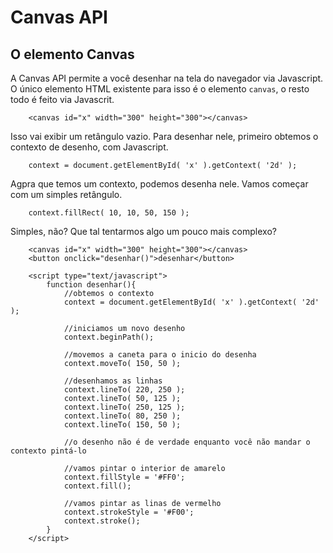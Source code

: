 # Canvas API

## O elemento Canvas

A Canvas API permite a você desenhar na tela do navegador via Javascript. O único elemento HTML existente para isso é o elemento `canvas`, o resto todo é feito via Javascrit.

```
    <canvas id="x" width="300" height="300"></canvas>
```

Isso vai exibir um retângulo vazio. Para desenhar nele, primeiro obtemos o contexto de desenho, com Javascript.

```
    context = document.getElementById( 'x' ).getContext( '2d' );
```

Agpra que temos um contexto, podemos desenha nele. Vamos começar com um simples retângulo.

```
    context.fillRect( 10, 10, 50, 150 );
```

Simples, não? Que tal tentarmos algo um pouco mais complexo?

```
    <canvas id="x" width="300" height="300"></canvas>
    <button onclick="desenhar()">desenhar</button>

    <script type="text/javascript">
        function desenhar(){
            //obtemos o contexto
            context = document.getElementById( 'x' ).getContext( '2d' );

            //iniciamos um novo desenho
            context.beginPath();

            //movemos a caneta para o inicio do desenha
            context.moveTo( 150, 50 );

            //desenhamos as linhas
            context.lineTo( 220, 250 );
            context.lineTo( 50, 125 );
            context.lineTo( 250, 125 );
            context.lineTo( 80, 250 );
            context.lineTo( 150, 50 );

            //o desenho não é de verdade enquanto você não mandar o contexto pintá-lo

            //vamos pintar o interior de amarelo
            context.fillStyle = '#FF0';
            context.fill();

            //vamos pintar as linas de vermelho
            context.strokeStyle = '#F00';
            context.stroke();
        }
    </script>
```